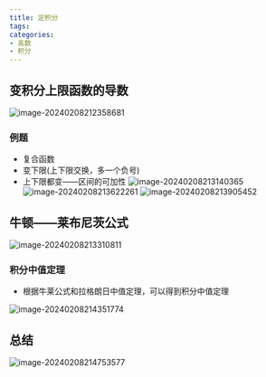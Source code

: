 ```yaml
---
title: 定积分
tags: 
categories: 
- 高数
- 积分
---
```

## 变积分上限函数的导数
![image-20240208212358681](https://afly0321.oss-cn-hangzhou.aliyuncs.com/img/image-20240208212358681.png)
### 例题
- 复合函数
- 变下限(上下限交换，多一个负号)
- 上下限都变——区间的可加性
![image-20240208213140365](https://afly0321.oss-cn-hangzhou.aliyuncs.com/img/image-20240208213140365.png)
![image-20240208213622261](https://afly0321.oss-cn-hangzhou.aliyuncs.com/img/image-20240208213622261.png)
![image-20240208213905452](https://afly0321.oss-cn-hangzhou.aliyuncs.com/img/image-20240208213905452.png)

## 牛顿——莱布尼茨公式
![image-20240208213310811](https://afly0321.oss-cn-hangzhou.aliyuncs.com/img/image-20240208213310811.png)

### 积分中值定理
- 根据牛莱公式和拉格朗日中值定理，可以得到积分中值定理

![image-20240208214351774](https://afly0321.oss-cn-hangzhou.aliyuncs.com/img/image-20240208214351774.png)

## 总结
![image-20240208214753577](https://afly0321.oss-cn-hangzhou.aliyuncs.com/img/image-20240208214753577.png)